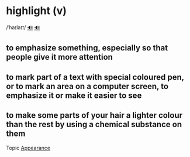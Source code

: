 # highlight (v)

/ˈhaɪlaɪt/ [🔊](https://www.oxfordlearnersdictionaries.com/media/english/uk_pron/h/hig/highl/highlight__gb_2.mp3) [🔊](https://www.oxfordlearnersdictionaries.com/media/english/us_pron/h/hig/highl/highlight__us_1.mp3)

## to emphasize something, especially so that people give it more attention

## to mark part of a text with special coloured pen, or to mark an area on a computer screen, to emphasize it or make it easier to see

## to make some parts of your hair a lighter colour than the rest by using a chemical substance on them

Topic [Appearance](../topics/appearance.md#appearance)